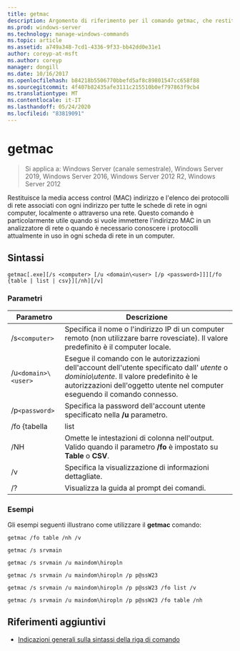 ```yaml
---
title: getmac
description: Argomento di riferimento per il comando getmac, che restituisce l'indirizzo Media Access Control (MAC) e l'elenco dei protocolli di rete associati a ogni, in locale o in una rete.
ms.prod: windows-server
ms.technology: manage-windows-commands
ms.topic: article
ms.assetid: a749a348-7cd1-4336-9f33-bb42dd0e31e1
author: coreyp-at-msft
ms.author: coreyp
manager: dongill
ms.date: 10/16/2017
ms.openlocfilehash: b84218b5506770bbefd5af8c89801547cc658f88
ms.sourcegitcommit: 4f407b82435afe3111c215510b0ef797863f9cb4
ms.translationtype: MT
ms.contentlocale: it-IT
ms.lasthandoff: 05/24/2020
ms.locfileid: "83819091"
---
```

# <a name="getmac"></a>getmac

> Si applica a: Windows Server (canale semestrale), Windows Server 2019, Windows Server 2016, Windows Server 2012 R2, Windows Server 2012

Restituisce la media access control (MAC) indirizzo e l'elenco dei protocolli di rete associati con ogni indirizzo per tutte le schede di rete in ogni computer, localmente o attraverso una rete. Questo comando è particolarmente utile quando si vuole immettere l'indirizzo MAC in un analizzatore di rete o quando è necessario conoscere i protocolli attualmente in uso in ogni scheda di rete in un computer.

## <a name="syntax"></a>Sintassi

```
getmac[.exe][/s <computer> [/u <domain\<user> [/p <password>]]][/fo {table | list | csv}][/nh][/v]
```

### <a name="parameters"></a>Parametri

| Parametro | Descrizione |
| --------- |------------ |
| /s`<computer>` | Specifica il nome o l'indirizzo IP di un computer remoto (non utilizzare barre rovesciate). Il valore predefinito è il computer locale. |
| /u`<domain>\<user>` | Esegue il comando con le autorizzazioni dell'account dell'utente specificato dall' *utente* o *dominio\utente*. Il valore predefinito è le autorizzazioni dell'oggetto utente nel computer eseguendo il comando connesso. |
| /p`<password>` | Specifica la password dell'account utente specificato nella **/u** parametro. |
| /fo {tabella | list | CSV | Specifica il formato da utilizzare per l'output della query. I valori validi sono **tabella**, **elenco**, e **csv**. Il formato predefinito per l'output è **Table**. |
| /NH | Omette le intestazioni di colonna nell'output. Valido quando il parametro **/fo** è impostato su **Table** o **CSV**. |
| /v | Specifica la visualizzazione di informazioni dettagliate. |
| /? | Visualizza la guida al prompt dei comandi. |

### <a name="examples"></a>Esempi

Gli esempi seguenti illustrano come utilizzare il **getmac** comando:

```
getmac /fo table /nh /v
```

```
getmac /s srvmain
```

```
getmac /s srvmain /u maindom\hiropln
```

```
getmac /s srvmain /u maindom\hiropln /p p@ssW23
```

```
getmac /s srvmain /u maindom\hiropln /p p@ssW23 /fo list /v
```

```
getmac /s srvmain /u maindom\hiropln /p p@ssW23 /fo table /nh
```

## <a name="additional-references"></a>Riferimenti aggiuntivi

- [Indicazioni generali sulla sintassi della riga di comando](command-line-syntax-key.md)

